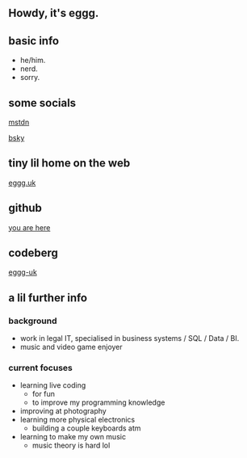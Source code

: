 ## Howdy, it's eggg.
## basic info
- he/him.
- nerd.
- sorry.

## some socials
[mstdn](https://hachyderm.io/@eggg)

[bsky](https://bsky.app/profile/eggg.uk)

## tiny lil home on the web
[eggg.uk](https://eggg.uk)

## github
[you are here](https://github.com/eggg-uk)

## codeberg
[eggg-uk](https://codeberg.org/eggg-uk)

## a lil further info
### background
- work in legal IT, specialised in business systems / SQL / Data / BI.
- music and video game enjoyer

### current focuses
- learning live coding
  - for fun
  - to improve my programming knowledge
- improving at photography
- learning more physical electronics
  - building a couple keyboards atm
- learning to make my own music
  - music theory is hard lol
